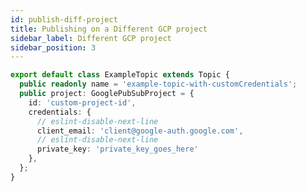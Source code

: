 ```yaml
---
id: publish-diff-project
title: Publishing on a Different GCP project
sidebar_label: Different GCP project
sidebar_position: 3
---
```


```ts title="/pubsub/topics/example-topic-with-customCredentials.ts"
export default class ExampleTopic extends Topic {
  public readonly name = 'example-topic-with-customCredentials';
  public project: GooglePubSubProject = {
    id: 'custom-project-id',
    credentials: {
      // eslint-disable-next-line
      client_email: 'client@google-auth.google.com',
      // eslint-disable-next-line
      private_key: 'private_key_goes_here'
    },
  };
}
```
